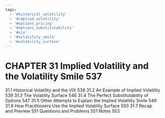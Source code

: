 ```yaml
---
tags:
  - '#historical_volatility'
  - '#implied_volatility'
  - '#options_pricing'
  - '#options_substitutability'
  - '#vix'
  - '#volatility_smile'
  - '#volatility_surface'
---
```

# CHAPTER 31 Implied Volatility and the Volatility Smile 537

31.1 Historical Volatility and the VIX 538
31.2 An Example of Implied Volatility 539
31.3 The Volatility Surface 546
31.4 The Perfect Substitutability of Options 547
31.5 Other Attempts to Explain the Implied Volatility Smile 549
31.6 How Practitioners Use the Implied Volatility Surface 550
31.7 Recap and Preview 551
Questions and Problems 551
Notes 553
